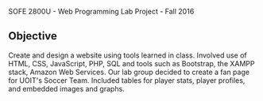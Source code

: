 SOFE 2800U - Web Programming
Lab Project - Fall 2016

Objective
------------------------------------------------------
Create and design a website using tools learned in class.
Involved use of HTML, CSS, JavaScript, PHP, SQL and tools such as Bootstrap, the XAMPP stack, Amazon Web Services.
Our lab group decided to create a fan page for UOIT's Soccer Team. Included tables for player stats, player profiles, and embedded images and graphs.
